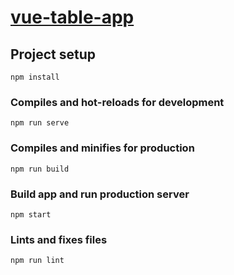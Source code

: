 # [vue-table-app](https://vue-table-app.herokuapp.com)

## Project setup
```
npm install
```

### Compiles and hot-reloads for development
```
npm run serve
```

### Compiles and minifies for production
```
npm run build
```

### Build app and run production server
```
npm start
```

### Lints and fixes files
```
npm run lint
```
